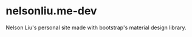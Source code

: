 nelsonliu.me-dev
================
Nelson Liu's personal site made with bootstrap's material design library.

